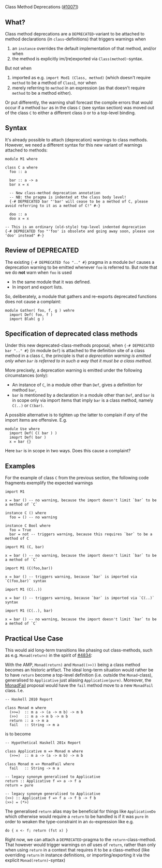 #
Class Method Deprecations ([\#10071](https://gitlab.staging.haskell.org/ghc/ghc/issues/10071))


## What?



Class method deprecations are a `DEPRECATED`-variant to be attached to method declarations (in `class`-definitions) that triggers warnings when


1. an `instance` overrides the default implementation of that method, and/or when
1. the method is explicitly im/(re)exported via `Class(method)`-syntax.


But not when


1. imported as e.g. `import Mod1 (Class, method)` (which doesn't require `method` to be a method of `Class`), nor when
1. merely referring to `method` in an expression (as that doesn't require `method` to be a method either).


Or put differently, the warning shall forecast the compile errors that would occur if a method `bar` as in the class `C` (see syntax section) was moved out of the class `C` to either a different class `D` or to a top-level binding.


## Syntax



It's already possible to attach (deprecation) warnings to class methods. However, we need a different syntax for this new variant of warnings attached to methods:


```
module M1 where

class C a where
  foo :: a

  bar :: a -> a
  bar x = x
 
  -- New class-method deprecation annotation
  -- NB: the pragma is indented at the class body level!
  {-# DEPRECATED bar "'bar' will cease to be a method of C, please avoid referring to it as a method of C!" #-}

  doo :: a
  doo x = x

-- This is an ordinary (old-style) top-level indented deprecation
{-# DEPRECATED foo "'foo' is obsolete and going away soon, please use 'doo' instead" #-}
```

## Review of DEPRECATED



The existing `{-# DEPRECATED foo ".." #}` pragma in a module `Def` causes a deprecation warning to be emitted whenever `foo` is referred to.  But note that we do **not** warn when `foo` is used 


- In the same module that it was defined.
- In import and export lists.


So, deliberately, a module that gathers and re-exports deprecated functions does not cause a complaint:


```wiki
module Gather( foo, f, g ) wehre
  import Def( foo, f )
  import Blah( g )
```

## Specification of deprecated class methods



Under this new deprecated-class-methods proposal, when `{-# DEPRECATED bar ".." #}` (in module `Def`) is attached to the definition site of a class method in a class `C`, the principle is that *a deprecation warning is emitted only when `bar` is referred to in such a way that it must be a class method*.



More precisely, a deprecation warning is emitted under the following circumstances (only):


- An instance of `C`, in a module other than `Def`, gives a definition for method `bar`, 
- `bar` is mentioned by a declaration in a module other than `Def`, and `bar` is in scope only via import items that imply `bar` is a class method, namely `C(..)` or `C(bar)`.


A possible alternative is to tighten up the latter to complain if *any* of the import items are offensive.  E.g.


```wiki
module Use where
  import Def( C( bar ) )
  imoprt Def( bar )
  x = bar {}
```


Here `bar` is in scope in two ways.  Does this cause a complaint?


## Examples



For the example of class `C` from the previous section, the following code fragments exemplify the expected warnings


```
import M1

x = bar () -- no warning, because the import doesn't limit `bar` to be a method of `C`

instance C () where
  foo = () -- no warning

instance C Bool where
  foo = True
  bar = not -- triggers warning, because this requires `bar` to be a method of C
```

```
import M1 (C, bar)

x = bar () -- no warning, because the import doesn't limit `bar` to be a method of `C`
```

```
import M1 (C(foo,bar))

x = bar () -- triggers warning, because `bar` is imported via `C(foo,bar)` syntax
```

```
import M1 (C(..))

x = bar () -- triggers warning, because `bar` is imported via `C(..)` syntax
```

```
import M1 (C(..), bar)

x = bar () -- no warning, because the import doesn't limit `bar` to be a method of `C`
```

## Practical Use Case



This would aid long-term transitions like phasing out class-methods, such as e.g. `Monad(return)` in the spirit of [\#4834](https://gitlab.staging.haskell.org/ghc/ghc/issues/4834):



With the AMP, `Monad(return)` and `Monad((>>))` being a class method becomes an historic artifact. The ideal long-term situation would rather be to have `return` become a top-level definition (i.e. outside the `Monad`-class), generalised to `Applicative` just aliasing `Applicative(pure)`. Moreover, the [MonadFail](design/monad-fail) proposal would have the `fail` method move to a new `MonadFail` class. I.e.


```
-- Haskell 2010 Report

class Monad m where
  (>>=)  :: m a -> (a -> m b) -> m b
  (>>)   :: m a -> m b -> m b
  return :: a -> m a
  fail   :: String -> m a
```


is to become


```
-- Hypothetical Haskell 201x Report

class Applicative m => Monad m where
  (>>=)  :: m a -> (a -> m b) -> m b

class Monad m => MonadFail where
  fail   :: String -> m a

-- legacy synonym generalised to Applicative
return :: Applicative f => a -> f a
return = pure

-- legacy synonym generalised to Applicative
(>>) :: Applicative f => f a -> f b -> f b
(>>) = (*>)
```


The generalised `return` alias may be beneficial for things like `ApplicativeDo` which otherwise would require a `return` to be handled is if it was `pure` in order to weaken the type-constraint in an `do`-expression like e.g.


```
do { x <- f; return (fst x) }
```


Right now, we can attach a `DEPRECATED`-pragma to the `return`-class-method. That however would trigger warnings on *all* uses of `return`, rather than only when using `return` in a context that requires it to be a class-method (like overriding `return` in instance definitions, or importing/exporting it via the explicit `Monad(return)`-syntax)


